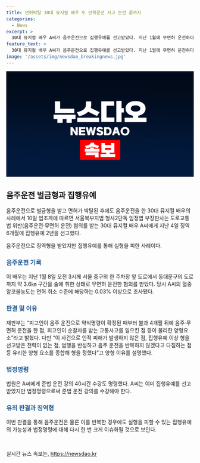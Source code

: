 ```yaml
---
title: 면허박탈 30대 뮤지컬 배우 또 만취운전 사고 논란 끝까지
categories:
  - News
excerpt: >
  30대 뮤지컬 배우 A씨가 음주운전으로 집행유예를 선고받았다. 지난 1월에 무면허 운전하다가 술에 취해 순찰차를 들이받는 사고를 낸 적이 있었는데, 벌금과 면허 취소를 받은 후에도 동일한 행위를 저질렀다. 재판부는 불리한 양형요소를 고려하면서도 피해가 발생하지 않았고, 반복범행 전력이 없으며 회복의지를 보여준 점 등을 감안하여 집행유예를 결정했다.
feature_text: >
  30대 뮤지컬 배우 A씨가 음주운전으로 집행유예를 선고받았다. 지난 1월에 무면허 운전하다가 술에 취해 순찰차를 들이받는 사고를 낸 적이 있었는데, 벌금과 면허 취소를 받은 후에도 동일한 행위를 저질렀다. 재판부는 불리한 양형요소를 고려하면서도 피해가 발생하지 않았고, 반복범행 전력이 없으며 회복의지를 보여준 점 등을 감안하여 집행유예를 결정했다.
image: '/assets/img/newsdao_breakingnews.jpg'
---
```


<p><img src="/assets/img/newsdao_breakingnews.jpg" alt="cryptoinkorea 속보" /></p>

<h2 data-ke-size="size26">음주운전 벌금형과 집행유예</h2>

<p>음주운전으로 벌금형을 받고 면허가 박탈된 후에도 음주운전을 한 30대 뮤지컬 배우의 사례에서 10일 법조계에 따르면 서울북부지법 형사2단독 임정엽 부장판사는 도로교통법 위반(음주운전·무면허 운전) 혐의를 받는 30대 뮤지컬 배우 A씨에게 지난 4일 징역 6개월에 집행유예 2년을 선고했다.</p>

<p data-ke-size="size16">음주운전으로 징역형을 받았지만 집행유예를 통해 실형을 피한 사례이다.</p>

<h3><b><span style="color: #1a5490;">음주운전 기록</span></b></h3>

<p>이 배우는 지난 1월 8일 오전 3시께 서울 중구의 한 주차장 앞 도로에서 동대문구의 도로까지 약 3.6㎞ 구간을 술에 취한 상태로 무면허 운전한 혐의를 받았다. 당시 A씨의 혈중알코올농도는 면허 취소 수준에 해당하는 0.03% 이상으로 조사됐다.</p>

<h3><b><span style="color: #1a5490;">판결 및 이유</span></b></h3>

<p>재판부는 “피고인이 음주 운전으로 약식명령이 확정된 때부터 불과 4개월 뒤에 음주·무면허 운전을 한 점, 피고인이 순찰차를 받는 교통사고를 일으킨 점 등이 불리한 양형요소”라고 밝혔다. 다만 “이 사건으로 인적 피해가 발생하지 않은 점, 집행유예 이상 형을 선고받은 전력이 없는 점, 범행을 반성하고 음주 운전을 반복하지 않겠다고 다짐하는 점 등 유리한 양형 요소를 종합해 형을 정했다”고 양형 이유를 설명했다.</p>

<h3><b><span style="color: #1a5490;">법정명령</span></b></h3>

<p>법원은 A씨에게 준법 운전 강의 40시간 수강도 명령했다. A씨는 이미 집행유예를 선고 받았지만 법정명령으로써 준법 운전 강의를 수강해야 한다.</p>

<h3><b><span style="color: #1a5490;">유죄 판결과 징역형</span></b></h3>

<p>이번 판결을 통해 음주운전은 물론 이를 반복한 경우에도 실형을 피할 수 있는 집행유예의 가능성과 법정명령에 대해 다시 한 번 크게 이슈화될 것으로 보인다.</p>

<p data-ke-size="size16">&nbsp;</p>
실시간 뉴스 속보는, <a href="https://newsdao.kr" rel="dofollow">https://newsdao.kr</a>


